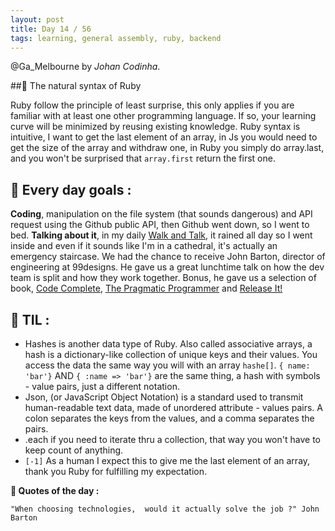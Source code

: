 ```yaml
---
layout: post
title: Day 14 / 56
tags: learning, general assembly, ruby, backend
---
```

@Ga_Melbourne by *Johan Codinha*.

##:gem: The natural syntax of Ruby

Ruby follow the principle of least surprise, this only applies if you are familiar with at least one other programming language. If so, your learning curve will be minimized by reusing existing knowledge. Ruby syntax is intuitive, I want to get the last element of an array, in Js you would need to get the size of the array and withdraw one, in Ruby you simply do array.last, and you won't be surprised that `array.first` return the first one.

## :dart: Every day goals :  

**Coding**, manipulation on the file system (that sounds dangerous) and API request using the Github public API, then Github went down, so I went to bed.
**Talking about it**, in my daily [Walk and Talk](https://soundcloud.com/johan-c-819300950/walk-and-talk-day-14-58), it rained all day so I went inside and even if it sounds like I'm in a cathedral, it's actually an  emergency staircase.
We had the chance to receive John Barton, director of engineering at 99designs. He gave us a great lunchtime talk on how the dev team is split and how they work together. Bonus, he gave us a selection of book, [Code Complete](http://www.stevemcconnell.com/cc.htm), [The Pragmatic Programmer](https://en.wikipedia.org/wiki/The_Pragmatic_Programmer) and [Release It!](https://pragprog.com/book/mnee/release-it)

## :book: TIL :

- Hashes is another data type of Ruby. Also called associative arrays, a hash is a dictionary-like collection of unique keys and their values. You access the data the same way you will with an array `hashe[]`.
`{ name: 'bar'}` AND `{ :name => 'bar'}` are the same thing, a hash with symbols - value pairs, just a different notation.
- Json, (or JavaScript Object Notation) is a standard used to transmit human-readable text data, made of unordered attribute - values pairs. A colon separates the keys from the values, and a comma separates the pairs.
- .each if you need to iterate thru a collection, that way you won't have to keep count of anything.
- `[-1]` As a human I expect this to give me the last element of an array, thank you Ruby for fulfilling my expectation.

**:shell: Quotes of the day :**  

`"When choosing technologies,  would it actually solve the job ?" John Barton `